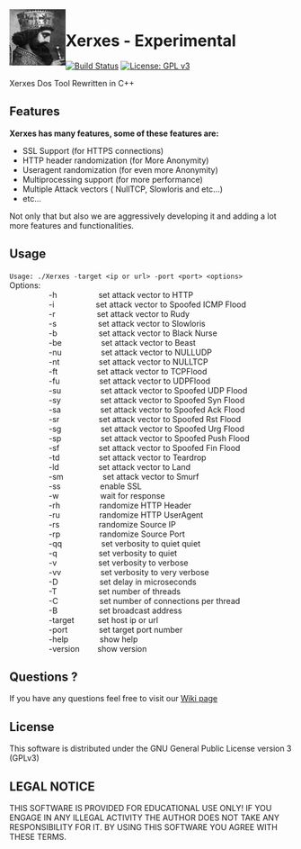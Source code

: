 <img align="left" width="100" height="100" src="/XerxesTheGreat.jpg">

# Xerxes - Experimental

[![Build Status](https://travis-ci.org/sepehrdaddev/Xerxes.svg?branch=experimental)](https://travis-ci.org/sepehrdaddev/Xerxes)
[![License: GPL v3](https://img.shields.io/badge/License-GPL%20v3-blue.svg)](https://www.gnu.org/licenses/gpl-3.0)

Xerxes Dos Tool Rewritten in C++

## Features
**Xerxes has many features, some of these features are:**
* SSL Support (for HTTPS connections)
* HTTP header randomization (for More Anonymity)
* Useragent randomization (for even more Anonymity)
* Multiprocessing support (for more performance)
* Multiple Attack vectors ( NullTCP, Slowloris and etc...)
* etc...

Not only that but also we are aggressively developing it and adding a lot more features and functionalities.

## Usage
`Usage: ./Xerxes -target <ip or url> -port <port> <options>`\
Options:\
&emsp;&emsp;&emsp;&emsp;&emsp;-h&nbsp;&emsp;&emsp;&emsp;&emsp;&emsp;set attack vector to HTTP\
&emsp;&emsp;&emsp;&emsp;&emsp;-i&nbsp;&emsp;&emsp;&emsp;&emsp;&emsp;set attack vector to Spoofed ICMP Flood\
&emsp;&emsp;&emsp;&emsp;&emsp;-r&nbsp;&emsp;&emsp;&emsp;&emsp;&emsp;set attack vector to Rudy\
&emsp;&emsp;&emsp;&emsp;&emsp;-s&nbsp;&emsp;&emsp;&emsp;&emsp;&emsp;set attack vector to Slowloris\
&emsp;&emsp;&emsp;&emsp;&emsp;-b&nbsp;&emsp;&emsp;&emsp;&emsp;&emsp;set attack vector to Black Nurse\
&emsp;&emsp;&emsp;&emsp;&emsp;-be&emsp;&emsp;&emsp;&emsp;&emsp;set attack vector to Beast\
&emsp;&emsp;&emsp;&emsp;&emsp;-nu&emsp;&emsp;&emsp;&emsp;&emsp;set attack vector to NULLUDP\
&emsp;&emsp;&emsp;&emsp;&emsp;-nt&emsp;&emsp;&emsp;&emsp;&emsp;set attack vector to NULLTCP\
&emsp;&emsp;&emsp;&emsp;&emsp;-ft&emsp;&emsp;&emsp;&emsp;&emsp;set attack vector to TCPFlood\
&emsp;&emsp;&emsp;&emsp;&emsp;-fu&emsp;&emsp;&emsp;&emsp;&emsp;set attack vector to UDPFlood\
&emsp;&emsp;&emsp;&emsp;&emsp;-su&emsp;&emsp;&emsp;&emsp;&emsp;set attack vector to Spoofed UDP Flood\
&emsp;&emsp;&emsp;&emsp;&emsp;-sy&emsp;&emsp;&emsp;&emsp;&emsp;set attack vector to Spoofed Syn Flood\
&emsp;&emsp;&emsp;&emsp;&emsp;-sa&emsp;&emsp;&emsp;&emsp;&emsp;set attack vector to Spoofed Ack Flood\
&emsp;&emsp;&emsp;&emsp;&emsp;-sr&emsp;&emsp;&emsp;&emsp;&emsp;set attack vector to Spoofed Rst Flood\
&emsp;&emsp;&emsp;&emsp;&emsp;-sg&emsp;&emsp;&emsp;&emsp;&emsp;set attack vector to Spoofed Urg Flood\
&emsp;&emsp;&emsp;&emsp;&emsp;-sp&emsp;&emsp;&emsp;&emsp;&emsp;set attack vector to Spoofed Push Flood\
&emsp;&emsp;&emsp;&emsp;&emsp;-sf&emsp;&emsp;&emsp;&emsp;&emsp;set attack vector to Spoofed Fin Flood\
&emsp;&emsp;&emsp;&emsp;&emsp;-td&emsp;&emsp;&emsp;&emsp;&emsp;set attack vector to Teardrop\
&emsp;&emsp;&emsp;&emsp;&emsp;-ld&emsp;&emsp;&emsp;&emsp;&emsp;set attack vector to Land\
&emsp;&emsp;&emsp;&emsp;&emsp;-sm&emsp;&emsp;&emsp;&emsp;&emsp;set attack vector to Smurf\
&emsp;&emsp;&emsp;&emsp;&emsp;-ss&emsp;&emsp;&emsp;&emsp;&emsp;enable SSL\
&emsp;&emsp;&emsp;&emsp;&emsp;-w&nbsp;&emsp;&emsp;&emsp;&emsp;&emsp;wait for response\
&emsp;&emsp;&emsp;&emsp;&emsp;-rh&emsp;&emsp;&emsp;&emsp;&emsp;randomize HTTP Header\
&emsp;&emsp;&emsp;&emsp;&emsp;-ru&emsp;&emsp;&emsp;&emsp;&emsp;randomize HTTP UserAgent\
&emsp;&emsp;&emsp;&emsp;&emsp;-rs&emsp;&emsp;&emsp;&emsp;&emsp;randomize Source IP\
&emsp;&emsp;&emsp;&emsp;&emsp;-rp&emsp;&emsp;&emsp;&emsp;&emsp;randomize Source Port\
&emsp;&emsp;&emsp;&emsp;&emsp;-qq&emsp;&emsp;&emsp;&emsp;&emsp;set verbosity to quiet quiet\
&emsp;&emsp;&emsp;&emsp;&emsp;-q&nbsp;&emsp;&emsp;&emsp;&emsp;&emsp;set verbosity to quiet\
&emsp;&emsp;&emsp;&emsp;&emsp;-v&nbsp;&emsp;&emsp;&emsp;&emsp;&emsp;set verbosity to verbose\
&emsp;&emsp;&emsp;&emsp;&emsp;-vv&emsp;&emsp;&emsp;&emsp;&emsp;set verbosity to very verbose\
&emsp;&emsp;&emsp;&emsp;&emsp;-D&nbsp;&emsp;&emsp;&emsp;&emsp;&emsp;set delay in microseconds\
&emsp;&emsp;&emsp;&emsp;&emsp;-T&nbsp;&emsp;&emsp;&emsp;&emsp;&emsp;set number of threads\
&emsp;&emsp;&emsp;&emsp;&emsp;-C&nbsp;&emsp;&emsp;&emsp;&emsp;&emsp;set number of connections per thread\
&emsp;&emsp;&emsp;&emsp;&emsp;-B&nbsp;&emsp;&emsp;&emsp;&emsp;&emsp;set broadcast address\
&emsp;&emsp;&emsp;&emsp;&emsp;-target&emsp;&emsp;&emsp;set host ip or url\
&emsp;&emsp;&emsp;&emsp;&emsp;-port&emsp;&emsp;&emsp;&emsp;set target port number\
&emsp;&emsp;&emsp;&emsp;&emsp;-help&emsp;&emsp;&emsp;&emsp;show help\
&emsp;&emsp;&emsp;&emsp;&emsp;-version&nbsp;&emsp;&emsp;show version

## Questions ?
If you have any questions feel free to visit our <a href="https://github.com/sepehrdaddev/Xerxes/wiki">Wiki page</a>

## License
This software is distributed under the GNU General Public License version 3 (GPLv3)

## LEGAL NOTICE
THIS SOFTWARE IS PROVIDED FOR EDUCATIONAL USE ONLY! IF YOU ENGAGE IN ANY ILLEGAL ACTIVITY THE AUTHOR DOES NOT TAKE ANY RESPONSIBILITY FOR IT. BY USING THIS SOFTWARE YOU AGREE WITH THESE TERMS.
